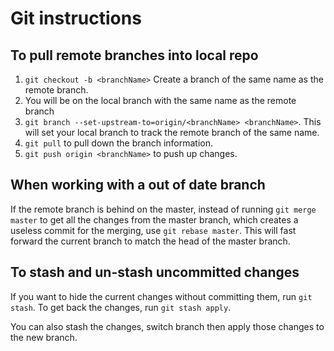 # Git instructions

## To pull remote branches into local repo

1. `git checkout -b <branchName>` Create a branch of the same name as the remote branch.
2. You will be on the local branch with the same name as the remote branch
3. `git branch --set-upstream-to=origin/<branchName> <branchName>`. This will set your local branch to track the remote branch of the same name.
4. `git pull` to pull down the branch information.
5. `git push origin <branchName>` to push up changes.

## When working with a out of date branch

If the remote branch is behind on the master, instead of running `git merge master` to get all the changes from the master branch, which creates a useless commit for the merging, use `git rebase master`. This will fast forward the current branch to match the head of the master branch.

## To stash and un-stash uncommitted changes

If you want to hide the current changes without committing them, run `git stash`. To get back the changes, run `git stash apply`.

You can also stash the changes, switch branch then apply those changes to the new branch.
